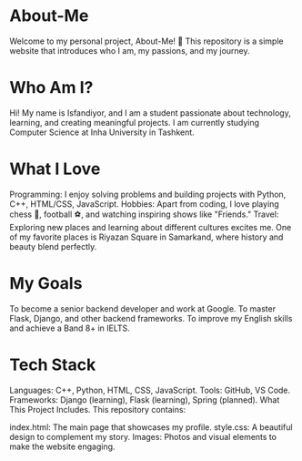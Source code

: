 # About-Me
Welcome to my personal project, About-Me! 🌟 This repository is a simple website that introduces who I am, my passions, and my journey.

# Who Am I?
Hi! My name is Isfandiyor, and I am a student passionate about technology, learning, and creating meaningful projects. I am currently studying Computer Science  at Inha University in Tashkent.

# What I Love
Programming: I enjoy solving problems and building projects with  Python, C++, HTML/CSS, JavaScript.
Hobbies: Apart from coding, I love playing chess 🧩, football ⚽, and watching inspiring shows like "Friends."
Travel: Exploring new places and learning about different cultures excites me. One of my favorite places is Riyazan Square in Samarkand, where history and beauty blend perfectly.

# My Goals
To become a senior backend developer and work at Google.
To master Flask, Django, and other backend frameworks.
To improve my English skills and achieve a Band 8+ in IELTS.

# Tech Stack
Languages: C++, Python, HTML, CSS, JavaScript.
Tools: GitHub, VS Code.
Frameworks: Django (learning), Flask (learning), Spring (planned).
What This Project Includes.
This repository contains:

index.html: The main page that showcases my profile.
style.css: A beautiful design to complement my story.
Images: Photos and visual elements to make the website engaging.

